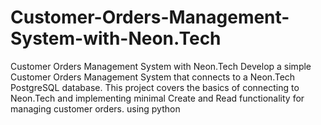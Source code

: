 # Customer-Orders-Management-System-with-Neon.Tech
Customer Orders Management System with Neon.Tech Develop a simple Customer Orders Management System that connects to a Neon.Tech PostgreSQL database. This project covers the basics of connecting to Neon.Tech and implementing minimal Create and Read functionality for managing customer orders. using python 
